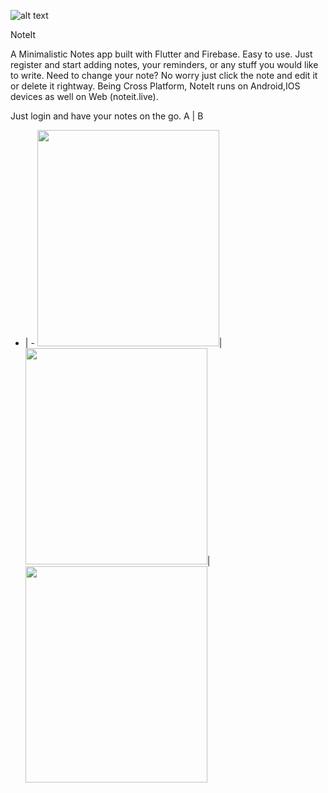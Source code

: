 ![alt text](https://user-images.githubusercontent.com/55880923/111069791-b516f780-84f4-11eb-8af6-bdb33bdded0a.png)

NoteIt

A Minimalistic Notes app built with Flutter and Firebase.
Easy to use.
Just register and start adding notes, your reminders, or any stuff you would like to write.
Need to change your note? No worry just click the note and edit it or delete it rightway.
Being Cross Platform, NoteIt runs on Android,IOS devices as well on Web (noteit.live).

Just login and have your notes on the go.
A | B
- | - 
<img src="https://user-images.githubusercontent.com/55880923/111070921-df1ee880-84f9-11eb-97f8-2bffce1d9341.png" width="291" height="346">|<img src="https://user-images.githubusercontent.com/55880923/111069919-5736df80-84f5-11eb-9701-c2e728451ad7.png" width="291" height="346">|<img src="https://user-images.githubusercontent.com/55880923/111069903-48502d00-84f5-11eb-9638-d46125287760.png" width="291" height="346">
